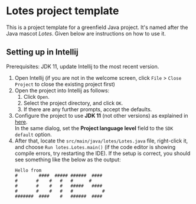 # Lotes project template

This is a project template for a greenfield Java project. It's named after the Java mascot _Lotes_. Given below are instructions on how to use it.

## Setting up in Intellij

Prerequisites: JDK 11, update Intellij to the most recent version.

1. Open Intellij (if you are not in the welcome screen, click `File` > `Close Project` to close the existing project first)
1. Open the project into Intellij as follows:
   1. Click `Open`.
   1. Select the project directory, and click `OK`.
   1. If there are any further prompts, accept the defaults.
1. Configure the project to use **JDK 11** (not other versions) as explained in [here](https://www.jetbrains.com/help/idea/sdk.html#set-up-jdk).<br>
   In the same dialog, set the **Project language level** field to the `SDK default` option.
3. After that, locate the `src/main/java/lotes/Lotes.java` file, right-click it, and choose `Run lotes.Lotes.main()` (if the code editor is showing compile errors, try restarting the IDE). If the setup is correct, you should see something like the below as the output:
   ```
   Hello from
   #        ####  ##### ######  ####
   #       #    #   #   #      #
   #       #    #   #   #####   ####
   #       #    #   #   #           #
   #######  ####    #   ######  ####
   ```
